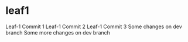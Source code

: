 # leaf1
Leaf-1 Commit 1
Leaf-1 Commit 2
Leaf-1 Commit 3
Some changes on dev branch
Some more changes on dev branch
